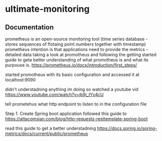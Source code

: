 # ultimate-monitoring

## Documentation

prometheus is an open-source monitoring tool (time series database - stores sequences of flotaing point numbers together with timestamp)
prometheus intention is that applications need to provide the metrics - detailed data
taking a look at promotheus and following the getting started guide to geta better understanding of what promotheus is and
what its purpouse is.
https://prometheus.io/docs/introduction/first_steps/

started promotheus with its basic configuration and accessed it at localhost:9090

didn't understadning anything im doing so watched a youtube vid https://www.youtube.com/watch?v=jb9j_IYv4cU

tell prometehus what http endpoint to listen to in the configuration file 

Step 1. Create Spring boot application
followed this guide to 
https://attacomsian.com/blog/http-requests-resttemplate-spring-boot

read this guide to get a better understadning
https://docs.spring.io/spring-metrics/docs/current/public/prometheus

